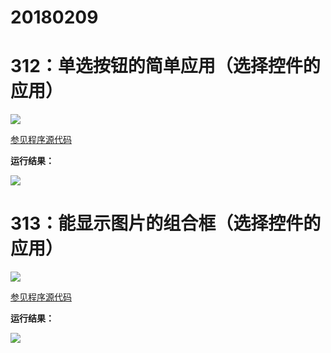 # 20180209

# 312：单选按钮的简单应用（选择控件的应用）

<img src="http://image.renkaigis.com/keepcoding/2018020901.png">

<a href="https://github.com/renkaigis/KeepCoding/tree/master/2018/02/09" target="_blank">参见程序源代码</a>

**运行结果：**

<img src="http://image.renkaigis.com/keepcoding/2018020902.png">

# 313：能显示图片的组合框（选择控件的应用）

<img src="http://image.renkaigis.com/keepcoding/2018020903.png">

<a href="https://github.com/renkaigis/KeepCoding/tree/master/2018/02/09" target="_blank">参见程序源代码</a>

**运行结果：**

<img src="http://image.renkaigis.com/keepcoding/2018020904.png">

